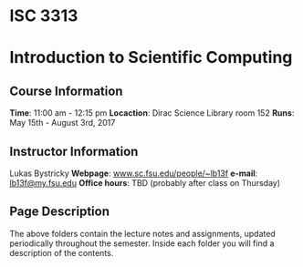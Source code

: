 # ISC 3313
# Introduction to Scientific Computing

## Course Information
**Time**: 11:00 am - 12:15 pm
**Locaction**: Dirac Science Library room 152
**Runs**: May 15th - August 3rd, 2017

## Instructor Information
Lukas Bystricky
**Webpage**: www.sc.fsu.edu/people/~lb13f 
**e-mail**: lb13f@my.fsu.edu
**Office hours**: TBD (probably after class on Thursday)

## Page Description
The above folders contain the lecture notes and assignments, updated periodically throughout the semester. Inside each folder you will find a description of the contents.
